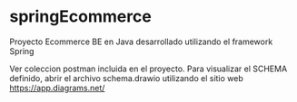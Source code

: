 # springEcommerce
Proyecto Ecommerce BE en Java desarrollado utilizando el framework Spring

Ver coleccion postman incluida en el proyecto. 
Para visualizar el SCHEMA definido, abrir el archivo schema.drawio utilizando el sitio web https://app.diagrams.net/
